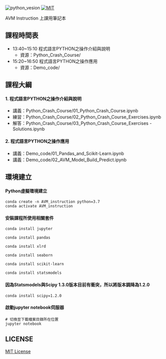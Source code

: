 ![python_vesion](https://img.shields.io/badge/Python-3.7%2B-green.svg)
[![MIT](https://img.shields.io/badge/License-MIT-blue.svg)](https://github.com/sfyc23/EverydayWechat/blob/master/LICENSE)

AVM Instruction 上課用筆記本

## 課程時間表

- 13:40~15:10 程式語言PYTHON之操作介紹與說明
  - 資源：Python_Crash_Course/
- 15:20~16:50 程式語言PYTHON之操作應用
  - 資源：Demo_code/

## 課程大綱
#### 1. 程式語言PYTHON之操作介紹與說明
- 講義：Python_Crash_Course/01_Python_Crash_Course.ipynb
- 練習：Python_Crash_Course/02_Python_Crash_Course_Exercises.ipynb
- 解答：Python_Crash_Course/03_Python_Crash_Course_Exercises - Solutions.ipynb

#### 2. 程式語言PYTHON之操作應用
- 講義：Demo_code/01_Pandas_and_Scikit-Learn.ipynb
- 講義：Demo_code/02_AVM_Model_Build_Predict.ipynb

## 環境建立
#### Python虛擬環境建立
```
conda create -n AVM_instruction python=3.7
conda activate AVM_instruction
```

#### 安裝課程所使用相關套件
```
conda install jupyter

conda install pandas

conda install xlrd

conda install seaborn

conda install scikit-learn

conda install statsmodels
```

#### 因為Statsmodels與Scipy 1.3.0版本目前有衝突，所以將版本調降為1.2.0
```
conda install scipy=1.2.0
```

#### 啟動jupyter notebook伺服器
```
# 切換至下載檔案目錄所在位置
jupyter notebook
```
## LICENSE
[MIT License](https://zh.wikipedia.org/wiki/MIT%E8%A8%B1%E5%8F%AF%E8%AD%89)
